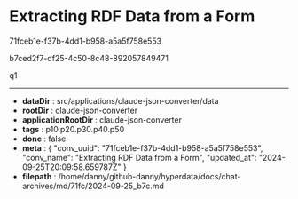 # Extracting RDF Data from a Form

71fceb1e-f37b-4dd1-b958-a5a5f758e553

b7ced2f7-df25-4c50-8c48-892057849471

q1

---

* **dataDir** : src/applications/claude-json-converter/data
* **rootDir** : claude-json-converter
* **applicationRootDir** : claude-json-converter
* **tags** : p10.p20.p30.p40.p50
* **done** : false
* **meta** : {
  "conv_uuid": "71fceb1e-f37b-4dd1-b958-a5a5f758e553",
  "conv_name": "Extracting RDF Data from a Form",
  "updated_at": "2024-09-25T20:09:58.659787Z"
}
* **filepath** : /home/danny/github-danny/hyperdata/docs/chat-archives/md/71fc/2024-09-25_b7c.md